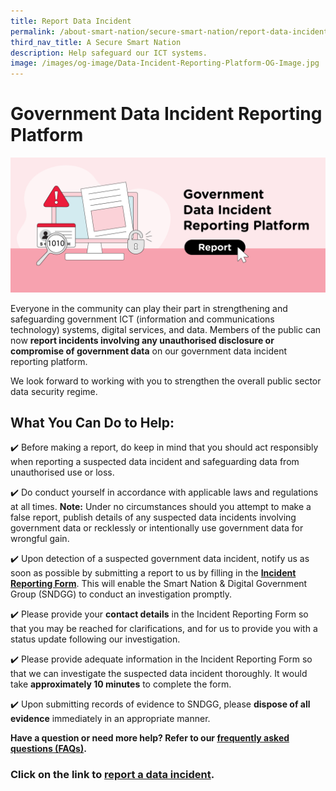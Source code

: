 ```yaml
---
title: Report Data Incident
permalink: /about-smart-nation/secure-smart-nation/report-data-incident
third_nav_title: A Secure Smart Nation
description: Help safeguard our ICT systems.
image: /images/og-image/Data-Incident-Reporting-Platform-OG-Image.jpg
---
```





# Government Data Incident Reporting Platform
![Report data incident](/images/abt-smart-nation/report-data-incident.png)

Everyone in the community can play their part in strengthening and safeguarding government ICT (information and communications technology) systems, digital services, and data. Members of the public can now  **report incidents involving any unauthorised disclosure or compromise of government data** on our government data incident reporting platform.

We look forward to working with you to strengthen the overall public sector data security regime.

## What You Can Do to  Help:

✔️ Before making a report, do keep in mind that you should act responsibly when reporting a suspected data incident and safeguarding data from unauthorised use or loss.

✔️ Do conduct yourself in accordance with applicable laws and regulations at all times. **Note:**  Under no circumstances should you attempt to make a false report, publish details of any suspected data incidents involving government data or recklessly or intentionally use government data for wrongful gain.

✔️ Upon detection of a suspected government data incident, notify us as soon as possible by submitting a report to us by filling in the  **[Incident Reporting Form](https://go.gov.sg/DataIncidentForm)**. This will enable the Smart Nation & Digital Government Group (SNDGG) to conduct an investigation promptly.

✔️ Please provide your  **contact details** in the Incident Reporting Form so that you may be reached for clarifications, and for us to provide you with a status update following our investigation.

✔️ Please provide adequate information in the Incident Reporting Form so that we can investigate the suspected data incident thoroughly. It would take  **approximately 10 minutes** to complete the form.

✔️ Upon submitting records of evidence to SNDGG, please  **dispose of all evidence**  immediately in an appropriate manner.

**Have a question or need more help? Refer to our [frequently asked questions (FAQs)](/about-smart-nation/a-secure-smart-nation/rdi-faqs).**

### Click on the link to [report a data incident](https://go.gov.sg/DataIncidentForm).